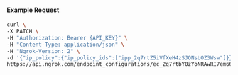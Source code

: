 <!-- Code generated for API Clients. DO NOT EDIT. -->

#### Example Request

```bash
curl \
-X PATCH \
-H "Authorization: Bearer {API_KEY}" \
-H "Content-Type: application/json" \
-H "Ngrok-Version: 2" \
-d '{"ip_policy":{"ip_policy_ids":["ipp_2q7rtZ5iVfXeH4zSJONsUOZ3Wsw"]}}' \
https://api.ngrok.com/endpoint_configurations/ec_2q7rtbY0zYoNRAwRI7em66N2zhT
```
